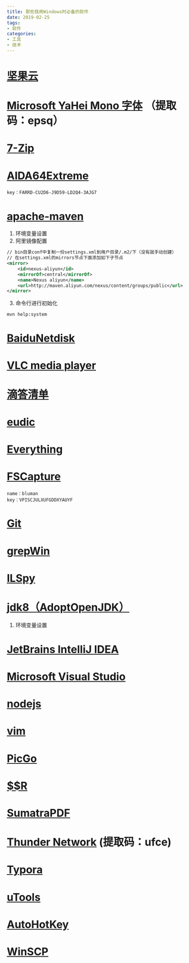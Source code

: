 ```yaml
---
title: 那些我用Windows时必备的软件
date: 2019-02-25
tags: 
- 软件
categories: 
- 工具
- 技术
---
```


<!-- more -->

# [坚果云](https://www.jianguoyun.com/s/downloads)

# [Microsoft YaHei Mono 字体](https://pan.baidu.com/s/1WuCJ5VW7nypzp4dgCTcMtQ) （提取码：epsq）

# [7-Zip](https://www.7-zip.org/)

# [AIDA64Extreme](https://www.aida64.com/downloads)

```
key：FARRD-CU2D6-J9D59-LD2Q4-3AJG7
```

# [apache-maven](http://maven.apache.org/download.cgi)

1. 环境变量设置
2. 阿里镜像配置
```xml
// bin目录conf中复制一份settings.xml到用户目录/.m2/下（没有就手动创建）
// 在settings.xml的mirrors节点下面添加如下子节点
<mirror>
	<id>nexus-aliyun</id>
	<mirrorOf>central</mirrorOf>
	<name>Nexus aliyun</name>
	<url>http://maven.aliyun.com/nexus/content/groups/public</url>
</mirror>
```
3. 命令行进行初始化
```
mvn help:system
```

# [BaiduNetdisk](https://pan.baidu.com/download)

# [VLC media player](https://www.videolan.org/)

# [滴答清单](https://www.dida365.com/about/download)

# [eudic](https://www.eudic.net/v4/en/app/eudic)

# [Everything](https://www.voidtools.com/zh-cn/)

# [FSCapture](https://faststone.org/FSCaptureDownload.htm)

```
name：bluman
key：VPISCJULXUFGDDXYAUYF
```

# [Git](https://git-scm.com/downloads)

# [grepWin](https://github.com/stefankueng/grepWin/releases)

# [ILSpy](https://github.com/icsharpcode/ILSpy/releases)

# [jdk8（AdoptOpenJDK）](https://adoptopenjdk.net/releases.html?variant=openjdk8&jvmVariant=hotspot)

1. 环境变量设置

# [JetBrains IntelliJ IDEA](https://www.jetbrains.com/idea/download/)
# [Microsoft Visual Studio](https://visualstudio.microsoft.com/zh-hans/vs/)
# [nodejs](https://nodejs.org/en/)
# [vim](https://www.vim.org/)
# [PicGo](https://github.com/Molunerfinn/PicGo/releases)

# [$$R](https://github.com/shadowsocks/shadowsocks-windows/releases)

# [SumatraPDF](https://github.com/sumatrapdfreader/sumatrapdf/releases)

# [Thunder Network](https://pan.baidu.com/s/1b8mJY_wwGO8zt0nCDVW86Q) (提取码：ufce)

# [Typora](https://typora.io/)

# [uTools](https://u.tools/)

# [AutoHotKey](https://www.autohotkey.com/)

# [WinSCP](https://winscp.net/eng/download.php)
